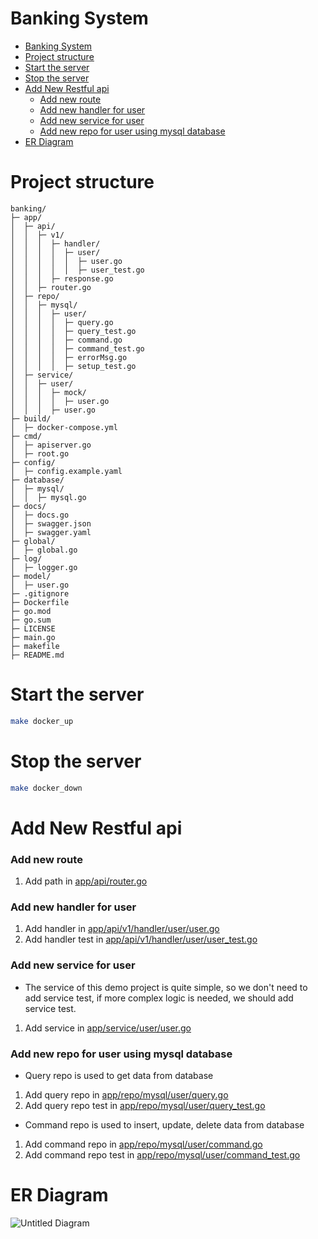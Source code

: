 # Banking System
- [Banking System](#banking-system)
- [Project structure](#project-structure)
- [Start the server](#start-the-server)
- [Stop the server](#stop-the-server)
- [Add New Restful api](#add-new-restful-api)
    - [Add new route](#add-new-route)
    - [Add new handler for user](#add-new-handler-for-user)
    - [Add new service for user](#add-new-service-for-user)
    - [Add new repo for user using mysql database](#add-new-repo-for-user-using-mysql-database)
- [ER Diagram](#er-diagram)

# Project structure
```
banking/
├─ app/
│  ├─ api/
│  │  ├─ v1/
│  │  │  ├─ handler/
│  │  │  │  ├─ user/
│  │  │  │  │  ├─ user.go
│  │  │  │  │  ├─ user_test.go
│  │  │  ├─ response.go
│  │  ├─ router.go
│  ├─ repo/
│  │  ├─ mysql/
│  │  │  ├─ user/
│  │  │  │  ├─ query.go
│  │  │  │  ├─ query_test.go
│  │  │  │  ├─ command.go
│  │  │  │  ├─ command_test.go
│  │  │  │  ├─ errorMsg.go
│  │  │  │  ├─ setup_test.go
│  ├─ service/
│  │  ├─ user/
│  │  │  ├─ mock/
│  │  │  │  ├─ user.go
│  │  │  ├─ user.go
├─ build/
│  ├─ docker-compose.yml
├─ cmd/
│  ├─ apiserver.go
│  ├─ root.go
├─ config/
│  ├─ config.example.yaml
├─ database/
│  ├─ mysql/
│  │  ├─ mysql.go
├─ docs/
│  ├─ docs.go
│  ├─ swagger.json
│  ├─ swagger.yaml
├─ global/
│  ├─ global.go
├─ log/
│  ├─ logger.go
├─ model/
│  ├─ user.go
├─ .gitignore
├─ Dockerfile
├─ go.mod
├─ go.sum
├─ LICENSE
├─ main.go
├─ makefile
├─ README.md
```

# Start the server
```bash
make docker_up
```

# Stop the server
```bash
make docker_down
```

# Add New Restful api
### Add new route
1. Add path in [app/api/router.go](app/api/router.go)

### Add new handler for user
1. Add handler in [app/api/v1/handler/user/user.go](app/api/v1/handler/user/user.go)
2. Add handler test in [app/api/v1/handler/user/user_test.go](app/api/v1/handler/user/user_test.go)

### Add new service for user
* The service of this demo project is quite simple, so we don't need to add service test, if more complex logic is needed, we should add service test.
1. Add service in [app/service/user/user.go](app/service/user/user.go)

### Add new repo for user using mysql database
* Query repo is used to get data from database
1. Add query repo in [app/repo/mysql/user/query.go](app/repo/mysql/user/query.go)
2. Add query repo test in [app/repo/mysql/user/query_test.go](app/repo/mysql/user/query_test.go)
* Command repo is used to insert, update, delete data from database
1. Add command repo in [app/repo/mysql/user/command.go](app/repo/mysql/user/command.go)
2. Add command repo test in [app/repo/mysql/user/command_test.go](app/repo/mysql/user/command_test.go)

# ER Diagram
![Untitled Diagram](https://github.com/JamesHooMY/banking/assets/87403901/a929a78f-3e8a-4188-8c6f-63a8e93c83ab)
